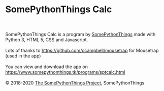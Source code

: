 <h1>SomePythonThings Calc</h1>
<br><br>SomePythonThings Calc is a program by <a href=https://www.somepythonthings.tk/>SomePythonThings</a> made with Python 3, HTML 5, CSS and Javascript. 
<br><br>Lots of thanks to <a href=https://github.com/ccampbell/mousetrap>https://github.com/ccampbell/mousetrap</a> for Mousetrap (used in the app)
<br><br>You can view and download the app on <a href=https://www.somepythonthings.tk/programs/sptcalc.html>https://www.somepythonthings.tk/programs/sptcalc.html</a>
<br><br>© 2018-2020 <a href=https://github.com/martinet101/SomePythonThings>The SomePythonThings Project</a>, SomePythonThings
